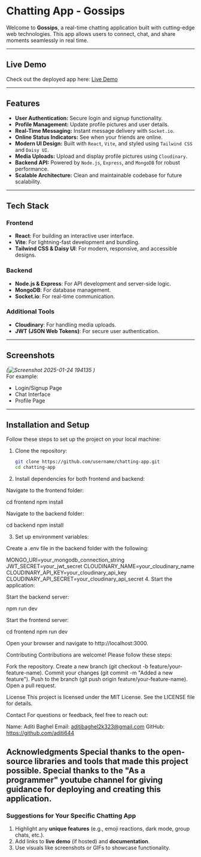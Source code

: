 # Chatting App - Gossips

Welcome to **Gossips**, a real-time chatting application built with cutting-edge web technologies. This app allows users to connect, chat, and share moments seamlessly in real time.

---
## Live Demo

Check out the deployed app here: [Live Demo](https://chat-app-sne7.onrender.com)

---

## Features

- **User Authentication:** Secure login and signup functionality.
- **Profile Management:** Update profile pictures and user details.
- **Real-Time Messaging:** Instant message delivery with `Socket.io`.
- **Online Status Indicators:** See when your friends are online.
- **Modern UI Design:** Built with `React`, `Vite`, and styled using `Tailwind CSS` and `Daisy UI`.
- **Media Uploads:** Upload and display profile pictures using `Cloudinary`.
- **Backend API:** Powered by `Node.js`, `Express`, and `MongoDB` for robust performance.
- **Scalable Architecture:** Clean and maintainable codebase for future scalability.

---

## Tech Stack

### Frontend
- **React**: For building an interactive user interface.
- **Vite**: For lightning-fast development and bundling.
- **Tailwind CSS & Daisy UI**: For modern, responsive, and accessible designs.

### Backend
- **Node.js & Express**: For API development and server-side logic.
- **MongoDB**: For database management.
- **Socket.io**: For real-time communication.

### Additional Tools
- **Cloudinary**: For handling media uploads.
- **JWT (JSON Web Tokens)**: For secure user authentication.

---

## Screenshots

*(![Screenshot 2025-01-24 194135](https://github.com/user-attachments/assets/d9884fd6-4164-4bbd-bc80-cbb67a1629f2)
)*  
For example:
- Login/Signup Page
- Chat Interface
- Profile Page

---

## Installation and Setup

Follow these steps to set up the project on your local machine:

1. Clone the repository:
   ```bash
   git clone https://github.com/username/chatting-app.git
   cd chatting-app

2. Install dependencies for both frontend and backend:

Navigate to the frontend folder:
  
  cd frontend
  npm install

Navigate to the backend folder:

cd backend
npm install

3. Set up environment variables:

Create a .env file in the backend folder with the following:

MONGO_URI=your_mongodb_connection_string
JWT_SECRET=your_jwt_secret
CLOUDINARY_NAME=your_cloudinary_name
CLOUDINARY_API_KEY=your_cloudinary_api_key
CLOUDINARY_API_SECRET=your_cloudinary_api_secret
4. Start the application:

Start the backend server:

npm run dev

Start the frontend server:

cd frontend
npm run dev

Open your browser and navigate to http://localhost:3000.

Contributing
Contributions are welcome! Please follow these steps:

Fork the repository.
Create a new branch (git checkout -b feature/your-feature-name).
Commit your changes (git commit -m "Added a new feature").
Push to the branch (git push origin feature/your-feature-name).
Open a pull request.


License
This project is licensed under the MIT License. See the LICENSE file for details.

Contact
For questions or feedback, feel free to reach out:

Name: Aditi Baghel
Email: aditibaghel2k323@gmail.com
GitHub: https://github.com/aditi644


Acknowledgments
Special thanks to the open-source libraries and tools that made this project possible.
Special thanks to the "As a programmer" youtube channel for giving guidance for deploying and creating this application.
---

### **Suggestions for Your Specific Chatting App**
1. Highlight any **unique features** (e.g., emoji reactions, dark mode, group chats, etc.).
2. Add links to **live demo** (if hosted) and **documentation**.
3. Use visuals like screenshots or GIFs to showcase functionality.

